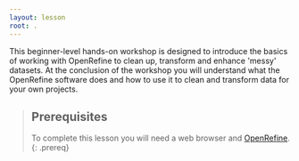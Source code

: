```yaml
---
layout: lesson
root: .
---
```

This beginner-level hands-on workshop is designed to introduce the basics of working with OpenRefine to clean up, transform and enhance 'messy' datasets. At the conclusion of the workshop you will understand what the OpenRefine software does and how to use it to clean and transform data for your own projects.


> ## Prerequisites
>To complete this lesson you will need a web browser and [OpenRefine](http://openrefine.org/download.html).
{: .prereq}

